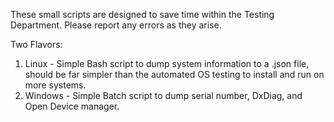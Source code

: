 These small scripts are designed to save time within the Testing Department.
Please report any errors as they arise.

Two Flavors:
1. Linux - Simple Bash script to dump system information to a .json file, should be far simpler than the automated OS testing to install and run on more systems.
2. Windows - Simple Batch script to dump serial number, DxDiag, and Open Device manager.
